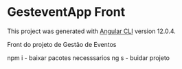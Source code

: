 # GesteventApp Front

This project was generated with [Angular CLI](https://github.com/angular/angular-cli) version 12.0.4.

Front do projeto de Gestão de Eventos

npm i - baixar pacotes necesssarios 
ng s - buidar projeto
